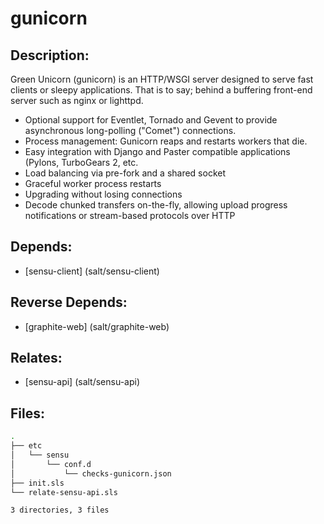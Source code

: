 # gunicorn

## Description:

Green Unicorn (gunicorn) is an HTTP/WSGI server designed to serve fast clients or sleepy applications. That is to say; behind a buffering front-end server such as nginx or lighttpd.

* Optional support for Eventlet, Tornado and Gevent to provide asynchronous
  long-polling ("Comet") connections.
* Process management: Gunicorn reaps and restarts workers that die.
* Easy integration with Django and Paster compatible applications (Pylons,
  TurboGears 2, etc.
* Load balancing via pre-fork and a shared socket
* Graceful worker process restarts
* Upgrading without losing connections
* Decode chunked transfers on-the-fly, allowing upload progress notifications
  or stream-based protocols over HTTP

## Depends:

  -  [sensu-client] (salt/sensu-client)

## Reverse Depends:

  -  [graphite-web] (salt/graphite-web)

## Relates:

  -  [sensu-api] (salt/sensu-api)

## Files:

```bash
.
├── etc
│   └── sensu
│       └── conf.d
│           └── checks-gunicorn.json
├── init.sls
└── relate-sensu-api.sls

3 directories, 3 files
```
